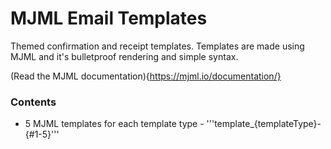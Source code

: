 # MJML Email Templates

Themed confirmation and receipt templates. Templates are made using MJML and it's bulletproof rendering and simple syntax.

(Read the MJML documentation){https://mjml.io/documentation/}

### Contents
- 5 MJML templates for each template type - '''template_{templateType}-{#1-5}'''
